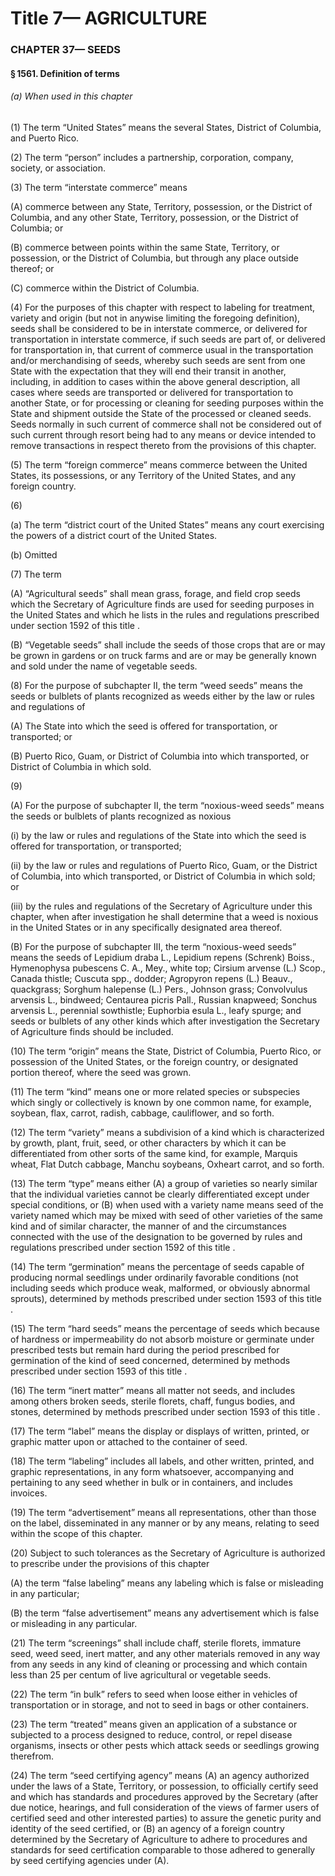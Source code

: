 
# Title 7— AGRICULTURE
### CHAPTER 37— SEEDS
#### § 1561. Definition of terms
###### (a) When used in this chapter

(1) The term “United States” means the several States, District of Columbia, and Puerto Rico.

(2) The term “person” includes a partnership, corporation, company, society, or association.

(3) The term “interstate commerce” means

(A) commerce between any State, Territory, possession, or the District of Columbia, and any other State, Territory, possession, or the District of Columbia; or

(B) commerce between points within the same State, Territory, or possession, or the District of Columbia, but through any place outside thereof; or

(C) commerce within the District of Columbia.

(4) For the purposes of this chapter with respect to labeling for treatment, variety and origin (but not in anywise limiting the foregoing definition), seeds shall be considered to be in interstate commerce, or delivered for transportation in interstate commerce, if such seeds are part of, or delivered for transportation in, that current of commerce usual in the transportation and/or merchandising of seeds, whereby such seeds are sent from one State with the expectation that they will end their transit in another, including, in addition to cases within the above general description, all cases where seeds are transported or delivered for transportation to another State, or for processing or cleaning for seeding purposes within the State and shipment outside the State of the processed or cleaned seeds. Seeds normally in such current of commerce shall not be considered out of such current through resort being had to any means or device intended to remove transactions in respect thereto from the provisions of this chapter.

(5) The term “foreign commerce” means commerce between the United States, its possessions, or any Territory of the United States, and any foreign country.

(6)

(a) The term “district court of the United States” means any court exercising the powers of a district court of the United States.

(b) Omitted

(7) The term

(A) “Agricultural seeds” shall mean grass, forage, and field crop seeds which the Secretary of Agriculture finds are used for seeding purposes in the United States and which he lists in the rules and regulations prescribed under section 1592 of this title .

(B) “Vegetable seeds” shall include the seeds of those crops that are or may be grown in gardens or on truck farms and are or may be generally known and sold under the name of vegetable seeds.

(8) For the purpose of subchapter II, the term “weed seeds” means the seeds or bulblets of plants recognized as weeds either by the law or rules and regulations of

(A) The State into which the seed is offered for transportation, or transported; or

(B) Puerto Rico, Guam, or District of Columbia into which transported, or District of Columbia in which sold.

(9)

(A) For the purpose of subchapter II, the term “noxious-weed seeds” means the seeds or bulblets of plants recognized as noxious

(i) by the law or rules and regulations of the State into which the seed is offered for transportation, or transported;

(ii) by the law or rules and regulations of Puerto Rico, Guam, or the District of Columbia, into which transported, or District of Columbia in which sold; or

(iii) by the rules and regulations of the Secretary of Agriculture under this chapter, when after investigation he shall determine that a weed is noxious in the United States or in any specifically designated area thereof.

(B) For the purpose of subchapter III, the term “noxious-weed seeds” means the seeds of Lepidium draba L., Lepidium repens (Schrenk) Boiss., Hymenophysa pubescens C. A., Mey., white top; Cirsium arvense (L.) Scop., Canada thistle; Cuscuta spp., dodder; Agropyron repens (L.) Beauv., quackgrass; Sorghum halepense (L.) Pers., Johnson grass; Convolvulus arvensis L., bindweed; Centaurea picris Pall., Russian knapweed; Sonchus arvensis L., perennial sowthistle; Euphorbia esula L., leafy spurge; and seeds or bulblets of any other kinds which after investigation the Secretary of Agriculture finds should be included.

(10) The term “origin” means the State, District of Columbia, Puerto Rico, or possession of the United States, or the foreign country, or designated portion thereof, where the seed was grown.

(11) The term “kind” means one or more related species or subspecies which singly or collectively is known by one common name, for example, soybean, flax, carrot, radish, cabbage, cauliflower, and so forth.

(12) The term “variety” means a subdivision of a kind which is characterized by growth, plant, fruit, seed, or other characters by which it can be differentiated from other sorts of the same kind, for example, Marquis wheat, Flat Dutch cabbage, Manchu soybeans, Oxheart carrot, and so forth.

(13) The term “type” means either (A) a group of varieties so nearly similar that the individual varieties cannot be clearly differentiated except under special conditions, or (B) when used with a variety name means seed of the variety named which may be mixed with seed of other varieties of the same kind and of similar character, the manner of and the circumstances connected with the use of the designation to be governed by rules and regulations prescribed under section 1592 of this title .

(14) The term “germination” means the percentage of seeds capable of producing normal seedlings under ordinarily favorable conditions (not including seeds which produce weak, malformed, or obviously abnormal sprouts), determined by methods prescribed under section 1593 of this title .

(15) The term “hard seeds” means the percentage of seeds which because of hardness or impermeability do not absorb moisture or germinate under prescribed tests but remain hard during the period prescribed for germination of the kind of seed concerned, determined by methods prescribed under section 1593 of this title .

(16) The term “inert matter” means all matter not seeds, and includes among others broken seeds, sterile florets, chaff, fungus bodies, and stones, determined by methods prescribed under section 1593 of this title .

(17) The term “label” means the display or displays of written, printed, or graphic matter upon or attached to the container of seed.

(18) The term “labeling” includes all labels, and other written, printed, and graphic representations, in any form whatsoever, accompanying and pertaining to any seed whether in bulk or in containers, and includes invoices.

(19) The term “advertisement” means all representations, other than those on the label, disseminated in any manner or by any means, relating to seed within the scope of this chapter.

(20) Subject to such tolerances as the Secretary of Agriculture is authorized to prescribe under the provisions of this chapter

(A) the term “false labeling” means any labeling which is false or misleading in any particular;

(B) the term “false advertisement” means any advertisement which is false or misleading in any particular.

(21) The term “screenings” shall include chaff, sterile florets, immature seed, weed seed, inert matter, and any other materials removed in any way from any seeds in any kind of cleaning or processing and which contain less than 25 per centum of live agricultural or vegetable seeds.

(22) The term “in bulk” refers to seed when loose either in vehicles of transportation or in storage, and not to seed in bags or other containers.

(23) The term “treated” means given an application of a substance or subjected to a process designed to reduce, control, or repel disease organisms, insects or other pests which attack seeds or seedlings growing therefrom.

(24) The term “seed certifying agency” means (A) an agency authorized under the laws of a State, Territory, or possession, to officially certify seed and which has standards and procedures approved by the Secretary (after due notice, hearings, and full consideration of the views of farmer users of certified seed and other interested parties) to assure the genetic purity and identity of the seed certified, or (B) an agency of a foreign country determined by the Secretary of Agriculture to adhere to procedures and standards for seed certification comparable to those adhered to generally by seed certifying agencies under (A).
